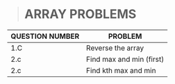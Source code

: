 > # ARRAY PROBLEMS
| QUESTION NUMBER | PROBLEM |
|---|---|
| 1.C |Reverse the array|
|2.c|Find max and min (first)|
|2.c|Find kth max and min|